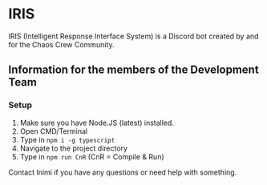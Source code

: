 # IRIS
IRIS (Intelligent Response Interface System) is a Discord bot created by and for the Chaos Crew Community.


## Information for the members of the Development Team
### Setup
1. Make sure you have Node.JS (latest) installed.
2. Open CMD/Terminal
3. Type in ``npm i -g typescript``
4. Navigate to the project directory
5. Type in ``npm run CnR`` (CnR = Compile & Run)

Contact Inimi if you have any questions or need help with something.